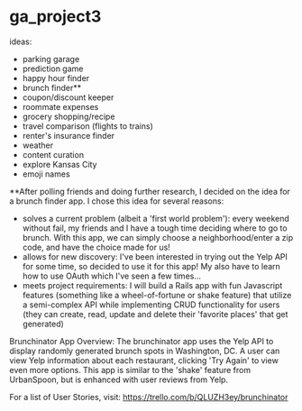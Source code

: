 # ga_project3

ideas:
- parking garage
- prediction game
- happy hour finder
- brunch finder**
- coupon/discount keeper
- roommate expenses
- grocery shopping/recipe
- travel comparison (flights to trains)
- renter's insurance finder
- weather
- content curation
- explore Kansas City
- emoji names

**After polling friends and doing further research, I decided on the idea for a brunch finder app. I chose this idea for several reasons:

- solves a current problem (albeit a 'first world problem'): every weekend without fail, my friends and I have a tough time deciding where to go to brunch. With this app, we can simply choose a neighborhood/enter a zip code, and have the choice made for us!
- allows for new discovery: I've been interested in trying out the Yelp API for some time, so decided to use it for this app! My also have to learn how to use OAuth which I've seen a few times...
- meets project requirements: I will build a Rails app with fun Javascript features (something like a wheel-of-fortune or shake feature) that utilize a semi-complex API while implementing CRUD functionality for users (they can create, read, update and delete their 'favorite places' that get generated)

Brunchinator App Overview:
The brunchinator app uses the Yelp API to display randomly generated brunch spots in Washington, DC. A user can view Yelp information about each restaurant, clicking 'Try Again' to view even more options. This app is similar to the 'shake' feature from UrbanSpoon, but is enhanced with user reviews from Yelp.

For a list of User Stories, visit: https://trello.com/b/QLUZH3ey/brunchinator
